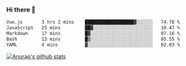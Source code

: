 ### Hi there 👋



<!--
**webB1an/webB1an** is a ✨ _special_ ✨ repository because its `README.md` (this file) appears on your GitHub profile.

Here are some ideas to get you started:

- 🔭 I’m currently working on ...
- 🌱 I’m currently learning ...
- 👯 I’m looking to collaborate on ...
- 🤔 I’m looking for help with ...
- 💬 Ask me about ...
- 📫 How to reach me: ...
- 😄 Pronouns: ...
- ⚡ Fun fact: ...
-->

<!--START_SECTION:waka-->

```txt
Vue.js       3 hrs 2 mins    ██████████████████▓░░░░░░   74.78 %
JavaScript   25 mins         ██▓░░░░░░░░░░░░░░░░░░░░░░   10.47 %
Markdown     17 mins         █▓░░░░░░░░░░░░░░░░░░░░░░░   07.16 %
Bash         13 mins         █▒░░░░░░░░░░░░░░░░░░░░░░░   05.55 %
YAML         4 mins          ▓░░░░░░░░░░░░░░░░░░░░░░░░   02.03 %
```

<!--END_SECTION:waka-->


[![Anurag's github stats](https://github-readme-stats.vercel.app/api?username=webB1an&show_icons=true&theme=radical)](https://github.com/anuraghazra/github-readme-stats)

